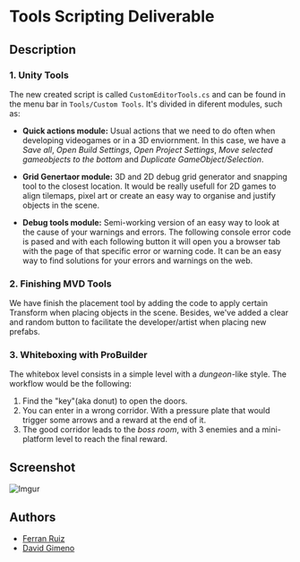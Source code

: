# Tools Scripting Deliverable

## Description

### 1. Unity Tools
The new created script is called `CustomEditorTools.cs` and can be found in the menu bar in `Tools/Custom Tools`. It's divided in diferent modules, such as:

* **Quick actions module:** Usual actions that we need to do often when developing videogames or in a 3D enviornment. In this case, we have a *Save all*, *Open Build Settings*, *Open Project Settings*, *Move selected gameobjects to the bottom* and *Duplicate GameObject/Selection*.

* **Grid Genertaor module:** 3D and 2D debug grid generator and snapping tool to the closest location. It would be really usefull for 2D games to align tilemaps, pixel art or create an easy way to organise and justify objects in the scene.

* **Debug tools module:** Semi-working version of an easy way to look at the cause of  your warnings and errors. The following console error code is pased and with each following button it will open you a browser tab with the page of that specific error or warning code. It can be an easy way to find solutions for your errors and warnings on the web.

### 2. Finishing MVD Tools
We have finish the placement tool by adding the code to apply certain Transform when placing objects in the scene. Besides, we've added a clear and random button to facilitate the developer/artist when placing new prefabs.

### 3. Whiteboxing with ProBuilder
The whitebox level consists in a simple level with a *dungeon*-like style. The workflow would be the following:

1. Find the "key"(aka donut) to open the doors.
2. You can enter in a wrong corridor. With a pressure plate that would trigger some arrows and a reward at the end of it.
3. The good corridor leads to the *boss room*, with 3 enemies and a mini-platform level to reach the final reward.

## Screenshot
![Imgur](https://i.imgur.com/TdAfBUZ.png)

## Authors
* [Ferran Ruiz](https://github.com/Raindrinker)
* [David Gimeno](https://github.com/daliife)
